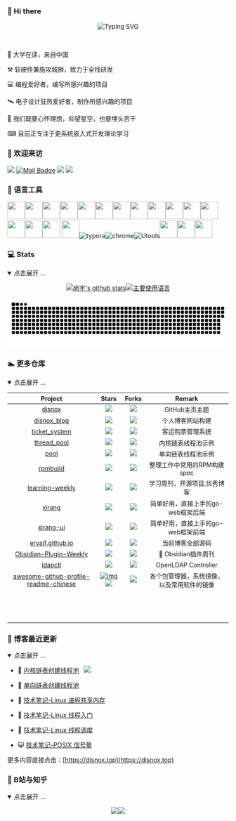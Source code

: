 ### 👋 Hi there

<div align="center">

![Typing SVG](https://readme-typing-svg.herokuapp.com?font=Handlee&center=true&vCenter=true&width=500&height=60&lines=The+traveler+often+arrives%2C+and+the+doer+often+succeeds.)




<img src="https://camo.githubusercontent.com/82291b0fe831bfc6781e07fc5090cbd0a8b912bb8b8d4fec0696c881834f81ac/68747470733a2f2f70726f626f742e6d656469612f394575424971676170492e676966"
width="800"  height="3">

</div>

🧑 大学在读，来自中国

⚒  软硬件兼施攻城狮，致力于全栈研发

💻 编程爱好者，编写所感兴趣的项目

🛰️ 电子设计狂热爱好者，制作所感兴趣的项目

🦾 我们既要心怀理想，仰望星空，也要埋头苦干

⌨  目前正专注于更系统嵌入式开发理论学习

### 🤗 欢迎来访

[![](https://visitor-badge.laobi.icu/badge?page_id=disnox.disnox)](https://visitor-badge.laobi.icu/badge?page_id=disnox.disnox)
[![Mail Badge](https://img.shields.io/badge/-disnox@163.com-c14438?style=flat&logo=Gmail&logoColor=white&link=mailto:disnox@163.com)](mailto:disnox@163.com)
[![](https://img.shields.io/github/stars/disnox?color=fefb7b&logo=Undertale)](https://github-readme-stats.vercel.app/api?username=disnox&hide_title=false&hide_border=true&show_icons=true&include_all_commits=true&line_height=20&bg_color=0,EC6C6C,FFD479,FFFC79,73FA79&theme=graywhite&locale=cn)
[![](https://img.shields.io/github/followers/disnox?color=27da6b&logo=Handshake)](https://github.com/disnox?tab=followers)


### 🧰 语言工具

<img src="https://cdn.jsdelivr.net/gh/devicons/devicon/icons/github/github-original.svg" width="40" height="40"/><img src="https://cdn.jsdelivr.net/gh/devicons/devicon/icons/c/c-original.svg" width="40" height="40"/><img src="https://cdn.jsdelivr.net/gh/devicons/devicon/icons/cplusplus/cplusplus-original.svg" width="40" height="40"/><img src="https://cdn.jsdelivr.net/gh/devicons/devicon/icons/csharp/csharp-original.svg" width="40" height="40"/><img src="https://cdn.jsdelivr.net/gh/devicons/devicon/icons/python/python-original.svg" width="40" height="40"/><img src="https://cdn.jsdelivr.net/gh/devicons/devicon/icons/linux/linux-original.svg" width="40" height="40"/><img src="https://cdn.jsdelivr.net/gh/devicons/devicon/icons/markdown/markdown-original.svg" width="40" height="40"/><img src="https://cdn.jsdelivr.net/gh/devicons/devicon/icons/vim/vim-original.svg" width="40" height="40"/><img src="https://cdn.jsdelivr.net/gh/devicons/devicon/icons/ubuntu/ubuntu-plain.svg" width="40" height="40"/><img src="https://cdn.jsdelivr.net/gh/devicons/devicon/icons/visualstudio/visualstudio-plain.svg" width="40" height="40"/><img src="https://cdn.jsdelivr.net/gh/devicons/devicon/icons/vscode/vscode-original.svg" width="40" height="40"/><img src="https://cdn.jsdelivr.net/gh/devicons/devicon/icons/arduino/arduino-original.svg" width="40" height="40"/><img src="https://cdn.jsdelivr.net/gh/devicons/devicon/icons/android/android-original.svg" width="40" height="40"/><img src="https://cdn.jsdelivr.net/gh/devicons/devicon/icons/git/git-original.svg" width="40" height="40"/><img src="https://cdn.jsdelivr.net/gh/devicons/devicon/icons/androidstudio/androidstudio-original.svg" width="40" height="40"/> <img src="https://cdn.jsdelivr.net/gh/devicons/devicon/icons/ssh/ssh-original-wordmark.svg" width="40" height="40"/><img src="https://typora.io/img/favicon-64.png" alt="typora" width="40" height="40"/><img src="https://cdn.jsdelivr.net/gh/devicons/devicon/icons/chrome/chrome-original.svg" alt="chrome" width="40" height="40"/><img src="https://u.tools/favicon.ico" alt="Utools" width="40" height="40"/><img src="https://cdn.jsdelivr.net/gh/devicons/devicon/icons/java/java-original.svg" width="40" height="40"/><img src="https://cdn.jsdelivr.net/gh/devicons/devicon/icons/opencv/opencv-original.svg" width="40" height="40"/><img src="https://cdn.jsdelivr.net/gh/devicons/devicon/icons/bash/bash-original.svg" width="40" height="40"/>

### 💻 Stats

<details open>
<summary>点击展开 ...</summary>

<div align="center">

[![尚宇's github stats](https://github-readme-stats.vercel.app/api?username=disnox&hide_title=false&hide_border=true&show_icons=true&include_all_commits=true&line_height=20&bg_color=0,EC6C6C,FFD479,FFFC79,73FA79&theme=graywhite&locale=cn)](https://github-readme-stats.vercel.app/api?username=disnox&hide_title=false&hide_border=true&show_icons=true&include_all_commits=true&line_height=20&bg_color=0,EC6C6C,FFD479,FFFC79,73FA79&theme=graywhite&locale=cn)[![主要使用语言](https://github-readme-stats.vercel.app/api/top-langs/?username=disnox&hide_title=false&hide=c&hide_border=true&layout=compact&bg_color=0,73FA79,73FDFF,D783FF&theme=graywhite&locale=cn)](https://github-readme-stats.vercel.app/api/top-langs/?username=disnox&hide_title=false&hide=c&hide_border=true&layout=compact&bg_color=0,73FA79,73FDFF,D783FF&theme=graywhite&locale=cn)

![snake](./assets/github-contribution-grid-snake.svg)

[](https://raw.githubusercontent.com/disnox/disnox/master/assets/github-contribution-grid-snake.svg)

</div>

</details>

### 🏊 更多仓库

<details open>
<summary>点击展开 ...</summary>


|                           Project                            |                            Stars                             |                            Forks                             |                   Remark                   |
| :----------------------------------------------------------: | :----------------------------------------------------------: | :----------------------------------------------------------: | :----------------------------------------: |
|          [disnox](https://github.com/disnox/disnox)          | ![](https://img.shields.io/github/stars/disnox/disnox?color=f2f08d&logo=Undertale&logoColor=eb4630) | ![](https://img.shields.io/github/forks/disnox/disnox?color=ba86eb&logo=Handshake&logoColor=ea6aa6) |               GitHub主页主题               |
|     [disnox_blog](https://github.com/disnox/disnox_blog)     | ![](https://img.shields.io/github/stars/disnox/disnox_blog?color=f2f08d&logo=Undertale&logoColor=eb4630) | ![](https://img.shields.io/github/forks/disnox/disnox_blog?color=ba86eb&logo=Handshake&logoColor=ea6aa6) |              个人博客网站构建              |
|   [ticket_system](https://github.com/disnox/ticket_system)   | ![](https://img.shields.io/github/stars/disnox/ticket_system?color=f2f08d&logo=Undertale&logoColor=eb4630) | ![](https://img.shields.io/github/forks/disnox/ticket_system?color=ba86eb&logo=Handshake&logoColor=ea6aa6) |              客运购票管理系统              |
|     [thread_pool](https://github.com/disnox/thread_pool)     | ![](https://img.shields.io/github/stars/disnox/thread_pool?color=f2f08d&logo=Undertale&logoColor=eb4630) | ![](https://img.shields.io/github/forks/disnox/thread_pool?color=ba86eb&logo=Handshake&logoColor=ea6aa6) |             内核链表线程池示例             |
|            [pool](https://github.com/disnox/pool)            | ![](https://img.shields.io/github/stars/disnox/pool?color=f2f08d&logo=Undertale&logoColor=eb4630) | ![](https://img.shields.io/github/forks/disnox/pool?color=ba86eb&logo=Handshake&logoColor=ea6aa6) |             单向链表线程池示例             |
|        [rpmbuild](https://github.com/eryajf/rpmbuild)        | ![](https://img.shields.io/github/stars/eryajf/rpmbuild?color=f2f08d&logo=Undertale&logoColor=eb4630) | ![](https://img.shields.io/github/forks/eryajf/rpmbuild?color=ba86eb&logo=Handshake&logoColor=ea6aa6) |        整理工作中常用的RPM构建spec         |
| [learning-weekly](https://github.com/eryajf/learning-weekly) | ![](https://img.shields.io/github/stars/eryajf/learning-weekly?color=f2f08d&logo=Undertale&logoColor=eb4630) | ![](https://img.shields.io/github/forks/eryajf/learning-weekly?color=ba86eb&logo=Handshake&logoColor=ea6aa6) |        学习周刊，开源项目,优秀博客         |
|          [xirang](https://github.com/eryajf/xirang)          | ![](https://img.shields.io/github/stars/eryajf/xirang?color=f2f08d&logo=Undertale&logoColor=eb4630) | ![](https://img.shields.io/github/forks/eryajf/xirang?color=ba86eb&logo=Handshake&logoColor=ea6aa6) |     简单好用，直接上手的go-web框架后端     |
|       [xirang-ui](https://github.com/eryajf/xirang-ui)       | ![](https://img.shields.io/github/stars/eryajf/xirang-ui?color=f2f08d&logo=Undertale&logoColor=eb4630) | ![](https://img.shields.io/github/forks/eryajf/xirang-ui?color=ba86eb&logo=Handshake&logoColor=ea6aa6) |     简单好用，直接上手的go-web框架前端     |
| [eryajf.github.io](https://github.com/eryajf/eryajf.github.io) | ![](https://img.shields.io/github/stars/eryajf/eryajf.github.io?color=f2f08d&logo=Undertale&logoColor=eb4630) | ![](https://img.shields.io/github/forks/eryajf/eryajf.github.io?color=ba86eb&logo=Handshake&logoColor=ea6aa6) |              当前博客全部源码              |
| [Obsidian-Plugin-Weekly](https://github.com/eryajf/Obsidian-Plugin-Weekly) | ![](https://img.shields.io/github/stars/eryajf/Obsidian-Plugin-Weekly?color=f2f08d&logo=Undertale&logoColor=eb4630) | ![](https://img.shields.io/github/forks/eryajf/Obsidian-Plugin-Weekly?color=ba86eb&logo=Handshake&logoColor=ea6aa6) |             📝 Obsidian插件周刊             |
|         [ldapctl](https://github.com/eryajf/ldapctl)         | ![](https://img.shields.io/github/stars/eryajf/ldapctl?color=f2f08d&logo=Undertale&logoColor=eb4630) | ![](https://img.shields.io/github/forks/eryajf/ldapctl?color=ba86eb&logo=Handshake&logoColor=ea6aa6) |            OpenLDAP Controller             |
| [awesome-github-profile-readme-chinese](https://github.com/eryajf/awesome-github-profile-readme-chinese) | [![img](https://camo.githubusercontent.com/897c50ae4719dcc7fb55f260680b0669c55d9bb123327e4970ebae9a9a27968f/68747470733a2f2f696d672e736869656c64732e696f2f6769746875622f73746172732f657279616a662f617765736f6d652d6769746875622d70726f66696c652d726561646d652d6368696e6573653f636f6c6f723d663266303864266c6f676f3d556e64657274616c65266c6f676f436f6c6f723d656234363330)](https://camo.githubusercontent.com/897c50ae4719dcc7fb55f260680b0669c55d9bb123327e4970ebae9a9a27968f/68747470733a2f2f696d672e736869656c64732e696f2f6769746875622f73746172732f657279616a662f617765736f6d652d6769746875622d70726f66696c652d726561646d652d6368696e6573653f636f6c6f723d663266303864266c6f676f3d556e64657274616c65266c6f676f436f6c6f723d656234363330)![](https://img.shields.io/github/stars/eryajf/Thanks-Mirror?color=f2f08d&logo=Undertale&logoColor=eb4630) | ![](https://img.shields.io/github/forks/eryajf/Thanks-Mirror?color=ba86eb&logo=Handshake&logoColor=ea6aa6) | 各个包管理器，系统镜像，以及常用软件的镜像 |
|                                                              |                                                              |                                                              |                                            |
|                                                              |                                                              |                                                              |                                            |
|                                                              |                                                              |                                                              |                                            |
|                                                              |                                                              |                                                              |                                            |
|                                                              |                                                              |                                                              |                                            |
|                                                              |                                                              |                                                              |                                            |
|                                                              |                                                              |                                                              |                                            |
|                                                              |                                                              |                                                              |                                            |
|                                                              |                                                              |                                                              |                                            |
|                                                              |                                                              |                                                              |                                            |
|                                                              |                                                              |                                                              |                                            |
|                                                              |                                                              |                                                              |                                            |
|                                                              |                                                              |                                                              |                                            |
|                                                              |                                                              |                                                              |                                            |

### 📝 博客最近更新

<details open>
<summary>点击展开 ...</summary>
<img align='right' src="https://tva4.sinaimg.cn/large/008k1Yt0ly1h4no500obvg30fk0bo1cn.gif" width="330" />
<!-- BLOG-POST-LIST:START -->

- 🐻 [内核链表创建线程池](https://www.disnox.top/thread_pool2) 

- 🎃 [单向链表创建线程池](https://www.disnox.top/thread_pool1) 

- 🚀 [技术笔记-Linux 进程共享内存](https://www.disnox.top/docs/shm) 

- 🌋 [技术笔记-Linux 线程入门](https://www.disnox.top/docs/thread) 

- 🌁 [技术笔记-Linux 线程调度](https://www.disnox.top/docs/thread_scheduling) 

- 😺 [技术笔记-POSIX 信号量](https://www.disnox.top/docs/posix) 
<!-- BLOG-POST-LIST:END -->

更多内容直接点击：[https://disnox.top](https://disnox.top)

</details>


### 🦚 B站与知乎

<details open>
<summary>点击展开 ...</summary>
<div align="center">

[![](https://stats.justsong.cn/api/bilibili/?id=511798206)](https://space.bilibili.com/511798206)[![](https://stats.justsong.cn/api/zhihu?username=disnox)](https://www.zhihu.com/people/disnox)
</div>



</details>

